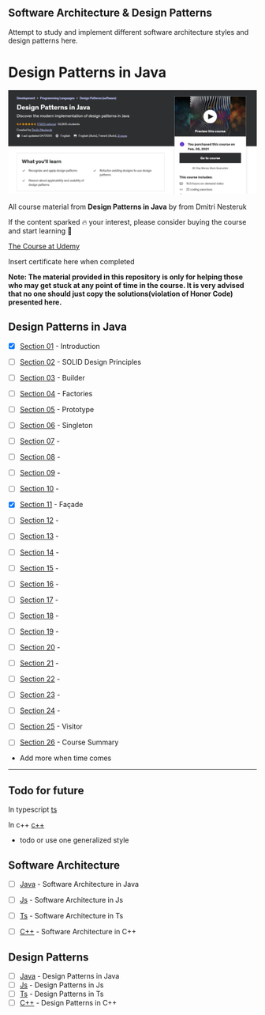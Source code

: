## Software Architecture & Design Patterns 


<!--
<img src="softwarePatterns.jpg" alt="alt text" width="700"/>
<hr>
<p align="center">
   <img src="https://i.giphy.com/media/MGdfeiKtEiEPS/giphy.webp" alt="alt text" width="400"/>
</p>
<hr>
 -->

Attempt to study and implement different software architecture styles and design patterns here.

# Design Patterns in Java

<img src="summaryCourse.JPG" alt="alt text" width="700"/>

All course material from **Design Patterns in Java** by from Dmitri Nesteruk 

If the content sparked :fire: your interest, please consider buying the course and start learning :book:

[The Course at Udemy](https://www.udemy.com/course/design-patterns-java/)   



Insert certificate here when completed

**Note: The material provided in this repository is only for helping those who may get stuck at any point of time in the course. It is very advised that no one should just copy the solutions(violation of Honor Code) presented here.**




## Design Patterns in Java

- [x] [Section 01](https://github.com/developersCradle/designg-patterns-and-software-architecture/tree/main/Section%201) - Introduction
- [ ] [Section 02](https://github.com/developersCradle/designg-patterns-and-software-architecture/tree/main/Section%202) - SOLID Design Principles
- [ ] [Section 03](https://github.com/developersCradle/designg-patterns-and-software-architecture/tree/main/Section%203) - Builder
- [ ] [Section 04](#) - Factories
- [ ] [Section 05](#) - Prototype
- [ ] [Section 06](#) - Singleton
- [ ] [Section 07](#) - 
- [ ] [Section 08](#) - 
- [ ] [Section 09](#) - 
- [ ] [Section 10](#) - 
- [x] [Section 11](https://github.com/developersCradle/designg-patterns-and-software-architecture/tree/main/Section%2011) - Façade
- [ ] [Section 12](#) - 
- [ ] [Section 13](#) - 
- [ ] [Section 14](#) - 
- [ ] [Section 15](#) - 
- [ ] [Section 16](#) - 
- [ ] [Section 17](#) - 
- [ ] [Section 18](#) -
- [ ] [Section 19](#) - 
- [ ] [Section 20](#) - 
- [ ] [Section 21](#) - 
- [ ] [Section 22](#) - 
- [ ] [Section 23](#) - 
- [ ] [Section 24](#) - 
- [ ] [Section 25](#) - Visitor
- [ ] [Section 26](#) - Course Summary




- Add more when time comes





<hr>

## Todo for future

In typescript [ts](https://refactoring.guru/design-patterns/typescript)

In c++ [c++](https://www.udemy.com/course/patterns-cplusplus/)




- todo or use one generalized style

## Software Architecture

- [ ] [Java](#) - Software Architecture in Java
- [ ] [Js](#) - Software Architecture in Js
- [ ] [Ts](#) - Software Architecture in Ts
- [ ] [C++](#) - Software Architecture in C++



 ## Design Patterns

- [ ] [Java](#) - Design Patterns in Java
- [ ] [Js](#) - Design Patterns in Js
- [ ] [Ts](#) - Design Patterns in Ts
- [ ] [C++](#) - Design Patterns in C++
